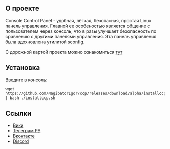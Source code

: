 ## О проекте

Console Control Panel - удобная, лёгкая, безопасная, простая Linux панель управления. Главной ее особеностью является общение с пользователем через консоль, что в разы улучшает безопасность по сравнению с другими панелями управления. Эта панель управления была вдохновлена утилитой sconfig. 

С дорожной картой проекта можно ознакомиться [тут](https://consolecp.kiselev.ru.net/Roadmap)

## Установка

Введите в консоль:
```
wget https://github.com/NagibatorIgor/ccp/releases/download/alpha/installccp.sh | bash ./installccp.sh
```


## Ссылки

- [Вики](https://consolecp.kiselev.ru.net/)
- [Телеграм РУ](https://t.me/ccplru)
- [Вконтакте](https://vk.com/consolecp)
- [Discord](https://discord.gg/Nc6qDeSb9q)